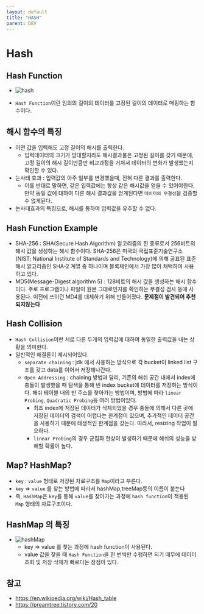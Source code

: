 ```yaml
---
layout: default
title: "HASH"
parent: DEV
---
```

# Hash

## Hash Function
- ![hash](https://upload.wikimedia.org/wikipedia/commons/thumb/5/58/Hash_table_4_1_1_0_0_1_0_LL.svg/1280px-Hash_table_4_1_1_0_0_1_0_LL.svg.png)

- `Hash Function`이란 임의의 길이의 데이터를 고정된 길이의 데이터로 매핑하는 함수이다.

## 해시 함수의 특징
- 어떤 값을 입력해도 고정 길이의 해시를 출력한다.
  - 입력데이터의 크기가 방대할지라도 해시결과물은 고정된 길이를 갖기 때문에, 고정 길이의 해시 길이만큼만 비교과정을 거쳐서 데이터의 변화가 발생했는지 확인할 수 있다. 
- 눈사태 효과 : 입력값의 아주 일부를 변경했을때, 전혀 다른 결과를 출력한다.
  - 이를 반대로 말하면, 같은 입력값에는 항상 같은 해시값을 얻을 수 있어야한다. 만약 동일 값에 대하여 다른 해시 결과값을 얻게된다면 `데이터의 무결성`을 검증할 수 없게된다.
- 눈사태효과의 특징으로, 해시를 통하여 입력값을 유추할 수 없다.



## Hash Function Example
  - SHA-256 : SHA(Secure Hash Algorithm) 알고리즘의 한 종류로서 256비트의 해시 값을 생성하는 해시 함수이다. SHA-256은 미국의 국립표준기술연구소(NIST; National Institute of Standards and Technology)에 의해 공표된 표준 해시 알고리즘인 SHA-2 계열 중 하나이며 블록체인에서 가장 많이 채택하여 사용하고 있다.
  - MD5(Message-Digest algorithm 5) : 128비트의 해시 값을 생성하는 해시 함수이다. 주로 프로그램이나 파일이 원본 그대로인지를 확인하는 무결성 검사 등에 사용된다. 이전에 쓰이던 MD4를 대체하기 위해 만들어졌다.
  **문제점이 발견되어 추천되지않는다**

## Hash Collision
  - `Hash Collision`이란 서로 다른 두개의 입력값에 대하여 동일한 출력값을 내는 상황을 의미한다.
  - 일반적인 해결론이 제시되어있다.
      -  `separate chaining` : jdk 에서 사용하는 방식으로 각 bucket이 linked list 구조를 갖고 data를 이어서 저장해나간다.
      -  `Open Addressing` : chaining 방법과 달리, 기존의 해쉬 공간 내에서 index에 충돌이 발생했을 때 탐색을 통해 빈 index bucket에 데이터를 저장하는 방식이다.  해쉬 테이블 내의 빈 주소를 찾아가는 방법이며, 방법에 따라 `linear Probing`, `Quadratic Probing`등 여러 방법이있다.
         -  최초 index에 저장된 데이터가 삭제되었을 경우 충돌에 의해서 다른 곳에 저장된 데이터의 검색이 어렵다는 한계점이 있으며, 추가적인 데이터 공간을 사용하기 때문에 태생적인 한계점을 갖는다. 따라서, resizing 작업이 필요하다.
         -  `linear Probing`의 경우 군집화 현상이 발생하기 때문에 해쉬의 성능을 방해할 확률이 높다.


## Map? HashMap?
- `key` : `value` 형태로 저장된 자료구조를 `Map`이라고 부른다.
- `key` ⇒ `value` 를 찾는 방법에 따라서 hashMap,treeMap등의 이름이 붙는다
- 즉, `HashMap`은 `key`를 통해 `value`를 찾아가는 과정에  `hash function`이 적용된 `Map` 형태의 자료구조이다.


## HashMap 의 특징
- ![hashMap](https://user-images.githubusercontent.com/41819176/91639023-91a3c800-ea4e-11ea-8232-8d7671d84342.png)
  - key ⇒ value 를 찾는 과정에 hash function이 사용된다. 
  - value 값을 찾을 때 `Hash Function`을 한 번씩만 수행하면 되기 때무에 데이터 조회 및 저장 삭제가 빠르다는 장점이 있다.




## 참고
- https://en.wikipedia.org/wiki/Hash_table
- https://preamtree.tistory.com/20